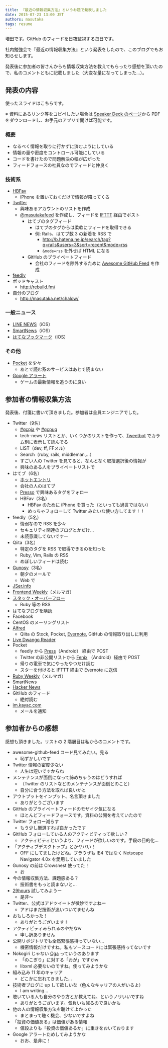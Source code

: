 ```yaml
---
title: 『最近の情報収集方法』というお題で発表しました
date: 2015-07-23 13:00 JST
authors: masutaka
tags: resume
---
```

増田です。GitHub のフィードを日夜監視する毎日です。

社内勉強会で『最近の情報収集方法』という発表をしたので、このブログでもお知らせします。

発表後に参加者の皆さんからも情報収集方法を教えてもらったり感想を頂いたので、私のコメントともに記載しました（大変な量になってしまった...）。

<!--more-->

## 発表の内容

使ったスライドはこちらです。

<script async class="speakerdeck-embed" data-id="34a40b051dd14697be779dbba3ce1068" data-ratio="1.33333333333333" src="//speakerdeck.com/assets/embed.js"></script>

※ 資料にあるリンク等をコピペしたい場合は [Speaker Deck のページ](https://speakerdeck.com/masutaka/zui-jin-falseqing-bao-shou-ji-fang-fa)から PDF をダウンロードし、お手元のアプリで開けば可能です。

### 概要

* なるべく情報を取りに行かずに済むようにしている
* 情報の量や密度をコントロール可能にしている
* コードを書けたので問題解決の幅が広がった
* フィードフォースの社員なのでフィードと仲良く

### 技術系

* [HBFav](http://hbfav.bloghackers.net/)
    * iPhone を置いておくだけで情報が降ってくる
* [Twitter](https://twitter.com/)
    * 興味あるアカウントのリストを作成
    * [@masutakafeed](https://twitter.com/masutakafeed) を作成し、フィードを [IFTTT](https://ifttt.com/) 経由でポスト
        * はてブのタグフィード
            * はてブのタグからは柔軟にフィードを取得できる
            * 例: Rails、はてブ数 3 の新着を RSS で
                * http://b.hatena.ne.jp/search/tag?q=rails&users=3&sort=recent&mode=rss
                * `&mode=rss` を外せば HTML になる
        * GitHub のプライベートフィード
            * 会社のフィードを除外するために [Awesome GitHub Feed](https://github.com/masutaka/awesome-github-feed) を作成
* [feedly](https://feedly.com/)
* ポッドキャスト
    * http://rebuild.fm/
* 自分のブログ
    * http://masutaka.net/chalow/

### 一般ニュース

* [LINE NEWS](https://news.line.me/)（iOS）
* [SmartNews](https://www.smartnews.com/ja/)（iOS）
* [はてなブックマーク](https://itunes.apple.com/jp/app/id354976659)（iOS）

### その他

* [Pocket](https://getpocket.com/) を少々
    * あとで読む系のサービスはあとで読まない
* [Google アラート](https://www.google.co.jp/alerts)
    * ゲームの最新情報を追うのに良い

## 参加者の情報収集方法

発表後、付箋に書いて頂きました。参加者は全員エンジニアでした。

* Twitter（9名）
    * [#gcpja](https://twitter.com/search?q=%23gcpja&src=typd&vertical=default&f=tweets) や [#gcpug](https://twitter.com/search?q=%23gcpug&src=typd&vertical=default&f=tweets)
    * tech-news リストとか、いくつかのリストを作って、[Tweetbot](http://tapbots.com/tweetbot/) でカラム別に表示して読んでる
    * LIST（dev, ff, FFメル）
    * Search（ruby, rails, middleman,...）
    * すごい人の Twitter を見てると、なんとなく取捨選択後の情報が
    * 興味のある人をプライベートリストで
* はてブ（6名）
    * [ホットエントリ](http://b.hatena.ne.jp/hotentry)
    * 会社の人のはてブ
    * [Presso](https://itunes.apple.com/jp/app/id799334646) で興味あるタグをフォロー
    * HBFav（3名）
        * HBFav のために iPhone を買った（といっても過言ではない）
        * めっちゃフォローして Twitter みたいな使い方してます！！
* feedly（5名）
    * 情弱なので RSS を少々
    * セキュリティ関連のブログとかだけ...
    * 未読意識してないですー
* Qiita（3名）
    * 特定のタグを RSS で取得できるのを知った
    * Ruby, Vim, Rails の RSS
    * めぼしいフィードは読む
* [Gunosy](https://gunosy.com/)（3名）
    * 朝夕のメールで
    * Web で
* [JSer.info](http://jser.info/)
* [Frontend Weekly](https://frontendweekly.tokyo/)（メルマガ）
* [スタック・オーバーフロー](http://ja.stackoverflow.com/)
    * Ruby 等の RSS
* はてなブログを購読
* Facebook
* CentOS のメーリングリスト
* [Alfred](http://www.alfredapp.com/)
    * Qiita の Stock, Pocket, [Evernote](https://evernote.com/), GitHub の情報取り出しに利用
* [Live Dwango Reader](http://reader.livedoor.com/)
* Pocket
    * feedly から [Press](https://play.google.com/store/apps/details?id=com.twentyfivesquares.press&hl=ja)（Android） 経由で POST
    * Twitter の非公開リストから [Fenix](https://play.google.com/store/apps/details?id=it.mvilla.android.fenix&hl=ja) （Android）経由で POST
    * 帰りの電車で気にやったやつだけ読む
    * スターを付けると IFTTT 経由で Evernote に送信
* [Ruby Weekly](http://rubyweekly.com/)（メルマガ）
* SmartNews
* [Hacker News](https://news.ycombinator.com/)
* GitHub のフィード
    * 絶対読む
* [im.kayac.com](http://im.kayac.com/)
    * メールを通知

## 参加者からの感想

感想も頂きました。リストの 2 階層目は私からのコメントです。

* awesome-github-feed コード見てみたい。見る
    * 恥ずかしいです
* Twitter 情報の密度少ない
    * 人生は短いですからね
* メンテナンスが面倒になって諦めちゃうのはどうすれば
    * （Twitter のリストなどのメンテナンスが面倒とのこと）
    * 自分に合う方法を取れば良いかと
* アウトプットをインプット、名言頂きました
    * ありがとうございます
* GitHub のプライベートフィードのモザイク気になる
    * ほとんどフィードフォースです。資料の公開を考えていたので
* Twitter フォロー減らす
    * もう少し厳選すれば良かったです
* GitHub フォローしている人のアクティビティって欲しい？
    * アクティビティというより、フィードが欲しいのです。手段の目的化...
* 「アクティブデスクトップ」とかヤバい！
    * OFF にしてましたけどね。ブラウザも IE4 ではなく Netscape Navigator 4.0x を愛用していました
* Gunosy の前は Crowsnest 使ってた！
    * お
* 今の情報収集方法、課題感ある？
    * 技術書をもっと読まないと...
* [29hours](https://github.com/june29/29hours) 試してみようー
    * 是非〜
* Twitter、公式はアドツイートが微妙ですよねー
    * アドはまだ技術が追いついてませんね
* おもしろかった！
    * ありがとうございます！
* アクティビティみられるのやだなw
    * 申し訳ありません
* 公開リポジトリでも全然緊張感持っていない...
    * 機密情報だけですね。私もソースコードには緊張感持ってないです
* Nokogiri じゃない [Oga](https://rubygems.org/gems/oga) っていうのあります
    * 「のこぎり」に対する「おが」ですかw
    * libxml 必要ないのですね。使ってみようかな
* 組み込み 11 年のキャリア
    * どこかに忘れてきました...
* 技術者ブログに up して欲しいな（色んなキャリアの人がいるよ）
    * I am writing...
* 聴いている人も自分のやり方とか教えてね、というノリいいですね
    * ありがとうございます。気負いも減るので良いかも
* 他の人の情報収集方法を聴けてよかった
    * まとまって聴く機会、少ないですよね
* 「投資の価値ある」は価値がある情報
    * 値段よりも「投資の価値あるか」に重きをおいております
* Google アラートためしてみようかな
    * おお、是非に！
